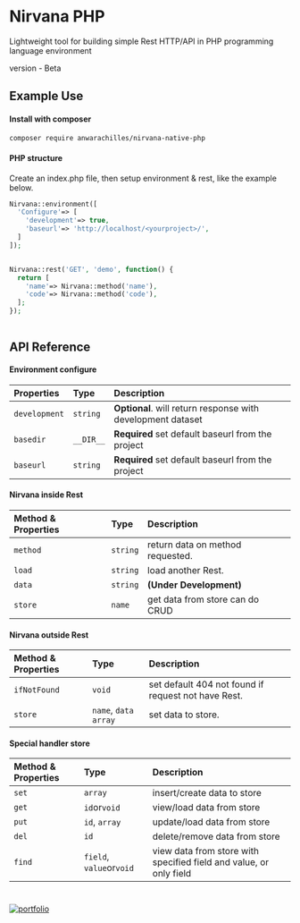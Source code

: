 
# Nirvana PHP
Lightweight tool for building simple Rest HTTP/API in PHP programming language environment

version - Beta



## Example Use


#### Install with composer
```bash
composer require anwarachilles/nirvana-native-php
```

#### PHP structure
Create an index.php file, then setup environment & rest, like the example below.
```php
Nirvana::environment([
  'Configure'=> [
    'development'=> true,
    'baseurl'=> 'http://localhost/<yourproject>/',
  ]
]);


Nirvana::rest('GET', 'demo', function() {
  return [
    'name'=> Nirvana::method('name'),
    'code'=> Nirvana::method('code'),
  ];
});
```

```php
```


## API Reference


#### Environment configure

| Properties | Type  | Description |
| :-------- | :------- | :------------------------- |
| `development` | `string` | **Optional**. will return response with development dataset |
| `basedir` | `__DIR__` | **Required** set default baseurl from the project |
| `baseurl` | `string` | **Required** set default baseurl from the project |


#### Nirvana inside Rest

| Method & Properties | Type  | Description |
| :-------- | :------- | :------------------------- |
| `method` | `string` | return data on method requested. |
| `load` | `string` | load another Rest. |
| `data` | `string` | **(Under Development)** |
| `store` | `name` | get data from store can do CRUD |


#### Nirvana outside Rest

| Method & Properties | Type  | Description |
| :-------- | :------- | :------------------------- |
| `ifNotFound` | `void` | set default 404 not found if request not have Rest. |
| `store` | `name`, `data array`  | set data to store. |


#### Special handler store

| Method & Properties | Type  | Description |
| :-------- | :------- | :------------------------- |
| `set` | `array` | insert/create data to store |
| `get` | `id`or`void` | view/load data from store |
| `put` | `id`, `array` | update/load data from store |
| `del` | `id` | delete/remove data from store |
| `find` | `field`, `value`or`void` | view data from store with specified field and value, or only field |

#
[![portfolio](https://ik.imagekit.io/anwarachilles/devneet-powered.svg?updatedAt=1704715329026)]('#')